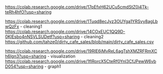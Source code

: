 
https://colab.research.google.com/drive/17pEfxH62UCu5cmdStZ0i4Tk-teRh4hfO?usp=sharing


https://colab.research.google.com/drive/1Tuqd8ecJyz3OUYga1YRSvy8agLbwQzFx - cleaning1
https://colab.research.google.com/drive/14COxEUC1QQ9D-0KlEsbo4nNSVLSUDetf?usp=sharing - cleaning2
https://github.com/tahze0/dirty_cafe_sales/blob/main/dirty_cafe_sales.csv


https://colab.research.google.com/drive/19RIE6jMvReL6agTshXMZRFRmXCh6lgn3?usp=sharing - visualization
https://colab.research.google.com/drive/1fIRorcX5CteRf0Ynl3CfJPewW6vbD054?usp=sharing - graph1

